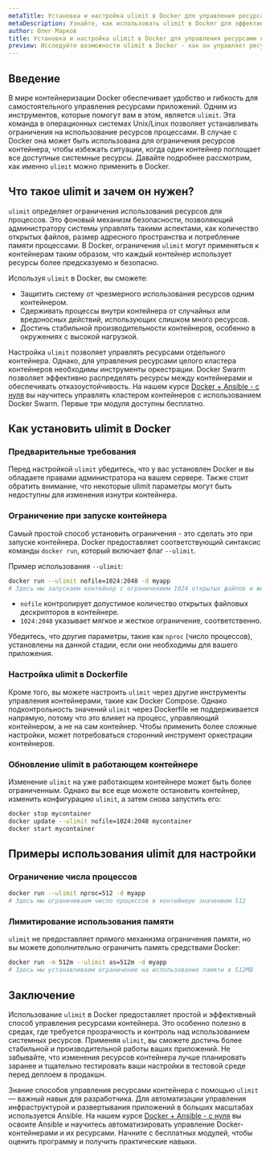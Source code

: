 ```yaml
---
metaTitle: Установка и настройка ulimit в Docker для управления ресурсами контейнера
metaDescription: Узнайте, как использовать ulimit в Docker для эффективного управления ресурсами контейнера - разберитесь в настройках и необходимых командах
author: Олег Марков
title: Установка и настройка ulimit в Docker для управления ресурсами контейнера
preview: Исследуйте возможности ulimit в Docker - как он управляет ресурсами контейнера, примеры настройки и полезные советы для оптимизации
---
```


## Введение

В мире контейнеризации Docker обеспечивает удобство и гибкость для самостоятельного управления ресурсами приложений. Одним из инструментов, которые помогут вам в этом, является `ulimit`. Эта команда в операционных системах Unix/Linux позволяет устанавливать ограничения на использование ресурсов процессами. В случае с Docker она может быть использована для ограничения ресурсов контейнера, чтобы избежать ситуации, когда один контейнер поглощает все доступные системные ресурсы. Давайте подробнее рассмотрим, как именно `ulimit` можно применить в Docker.

## Что такое ulimit и зачем он нужен?

`ulimit` определяет ограничения использования ресурсов для процессов. Это фоновый механизм безопасности, позволяющий администратору системы управлять такими аспектами, как количество открытых файлов, размер адресного пространства и потребление памяти процессами. В Docker, ограничения `ulimit` могут применяться к контейнерам таким образом, что каждый контейнер использует ресурсы более предсказуемо и безопасно.

Используя `ulimit` в Docker, вы сможете:

- Защитить систему от чрезмерного использования ресурсов одним контейнером.
- Сдерживать процессы внутри контейнера от случайных или вредоносных действий, использующих слишком много ресурсов.
- Достичь стабильной производительности контейнеров, особенно в окружениях с высокой нагрузкой.

Настройка `ulimit` позволяет управлять ресурсами отдельного контейнера. Однако, для управления ресурсами целого кластера контейнеров необходимы инструменты оркестрации. Docker Swarm позволяет эффективно распределять ресурсы между контейнерами и обеспечивать отказоустойчивость.  На нашем курсе [Docker + Ansible - с нуля](https://purpleschool.ru/course/docker) вы научитесь управлять кластером контейнеров с использованием Docker Swarm. Первые три модуля доступны бесплатно.

## Как установить ulimit в Docker

### Предварительные требования

Перед настройкой `ulimit` убедитесь, что у вас установлен Docker и вы обладаете правами администратора на вашем сервере. Также стоит обратить внимание, что некоторые ulimit параметры могут быть недоступны для изменения изнутри контейнера.

### Ограничение при запуске контейнера

Самый простой способ установить ограничения - это сделать это при запуске контейнера. Docker предоставляет соответствующий синтаксис команды `docker run`, который включает флаг `--ulimit`.

Пример использования `--ulimit`:

```bash
docker run --ulimit nofile=1024:2048 -d myapp
# Здесь мы запускаем контейнер с ограничением 1024 открытых файлов и жестким пределом в 2048
```

- `nofile` контролирует допустимое количество открытых файловых дескрипторов в контейнере.
- `1024:2048` указывает мягкое и жесткое ограничение, соответственно.

Убедитесь, что другие параметры, такие как `nproc` (число процессов), установлены на данной стадии, если они необходимы для вашего приложения.

### Настройка ulimit в Dockerfile

Кроме того, вы можете настроить `ulimit` через другие инструменты управления контейнерами, такие как Docker Compose. Однако подконтрольность значений `ulimit` через Dockerfile не поддерживается напрямую, потому что это влияет на процесс, управляющий контейнером, а не на сам контейнер. Чтобы применить более сложные настройки, может потребоваться сторонний инструмент оркестрации контейнеров.

### Обновление ulimit в работающем контейнере

Изменение `ulimit` на уже работающем контейнере может быть более ограниченным. Однако вы все еще можете остановить контейнер, изменить конфигурацию `ulimit`, а затем снова запустить его:

```bash
docker stop mycontainer
docker update --ulimit nofile=1024:2048 mycontainer
docker start mycontainer
```

## Примеры использования ulimit для настройки

### Ограничение числа процессов

```bash
docker run --ulimit nproc=512 -d myapp
# Здесь мы ограничиваем число процессов в контейнере значением 512
```

### Лимитирование использования памяти

`ulimit` не предоставляет прямого механизма ограничения памяти, но вы можете дополнительно ограничить память средствами Docker:

```bash
docker run -m 512m --ulimit as=512m -d myapp
# Здесь мы устанавливаем ограничение на использование памяти в 512MB
```

## Заключение

Использование `ulimit` в Docker предоставляет простой и эффективный способ управления ресурсами контейнера. Это особенно полезно в средах, где требуется прозрачность и контроль над использованием системных ресурсов. Применяя `ulimit`, вы сможете достичь более стабильной и производительной работы ваших приложений. Не забывайте, что изменения ресурсов контейнера лучше планировать заранее и тщательно тестировать ваши настройки в тестовой среде перед деплоем в продакшн.

Знание способов управления ресурсами контейнера с помощью `ulimit` — важный навык для разработчика. Для автоматизации управления инфраструктурой и развертывания приложений в больших масштабах используется Ansible.  На нашем курсе [Docker + Ansible - с нуля](https://purpleschool.ru/course/docker) вы освоите Ansible и научитесь автоматизировать управление Docker-контейнерами и их ресурсами. Начните с бесплатных модулей, чтобы оценить программу и получить практические навыки.
